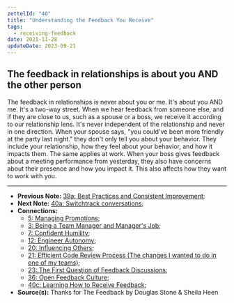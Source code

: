 ```yaml
---
zettelId: "40"
title: "Understanding the Feedback You Receive"
tags:
  - receiving-feedback
date: 2021-11-28
updateDate: 2023-09-21
---
```


## The feedback in relationships is about you AND the other person

The feedback in relationships is never about you or me. It's about you AND me. It's a two-way street. When we hear feedback from someone else, and if they are close to us, such as a spouse or a boss, we receive it according to our relationship lens. It's never independent of the relationship and never in one direction. When your spouse says, "you could've been more friendly at the party last night." they don't only tell you about your behavior. They include your relationship, how they feel about your behavior, and how it impacts them. The same applies at work. When your boss gives feedback about a meeting performance from yesterday, they also have concerns about their presence and how you impact it. This also affects how they want to work with you.

---

- **Previous Note:** [39a: Best Practices and Consistent Improvement](/notes/39a/);
- **Next Note:** [40a: Switchtrack conversations](/notes/40a/);
- **Connections:**
  - [5: Managing Promotions](/notes/5/);
  - [3: Being a Team Manager and Manager's Job](/notes/3/);
  - [7: Confident Humility](/notes/7/);
  - [12: Engineer Autonomy](/notes/12/);
  - [20: Influencing Others](/notes/20/);
  - [21: Efficient Code Review Process (The changes I wanted to do in one of my teams)](/notes/21/);
  - [23: The First Question of Feedback Discussions](/notes/23/);
  - [36: Open Feedback Culture](/notes/36/);
  - [40c: Learning How to Receive Feedback](/notes/40c/);
- **Source(s):** Thanks for The Feedback by Douglas Stone & Sheila Heen

